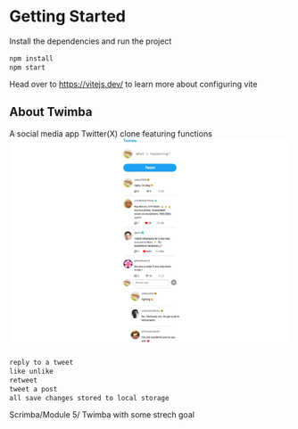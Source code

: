 # Getting Started
Install the dependencies and run the project
```
npm install
npm start
```

Head over to https://vitejs.dev/ to learn more about configuring vite
## About Twimba

A social media app Twitter(X) clone featuring functions
![Alt text](images/overview.png)
```
reply to a tweet
like unlike
retweet
tweet a post
all save changes stored to local storage
``` 
Scrimba/Module 5/ Twimba with some strech goal


